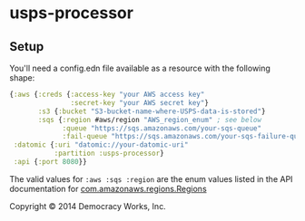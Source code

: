 # usps-processor

## Setup

You'll need a config.edn file available as a resource with the
following shape:

```clojure
{:aws {:creds {:access-key "your AWS access key"
               :secret-key "your AWS secret key"}
       :s3 {:bucket "S3-bucket-name-where-USPS-data-is-stored"}
       :sqs {:region #aws/region "AWS_region_enum" ; see below
             :queue "https://sqs.amazonaws.com/your-sqs-queue"
             :fail-queue "https://sqs.amazonaws.com/your-sqs-failure-queue"}}
 :datomic {:uri "datomic://your-datomic-uri"
           :partition :usps-processor}
 :api {:port 8080}}
```

The valid values for `:aws :sqs :region` are the enum values listed in
the API documentation for [com.amazonaws.regions.Regions](http://docs.aws.amazon.com/AWSJavaSDK/latest/javadoc/com/amazonaws/regions/Regions.html)

Copyright © 2014 Democracy Works, Inc.
